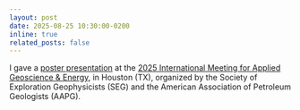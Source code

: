 ```yaml
---
layout: post
date: 2025-08-25 10:30:00-0200
inline: true
related_posts: false
---
```


I gave a [poster presentation](assets/pdf/posters_SEG.pdf) at the [2025 International Meeting for Applied Geoscience & Energy](https://www.imageevent.org/), in Houston (TX), organized by the Society of Exploration Geophysicists (SEG) and the American Association of Petroleum Geologists (AAPG).